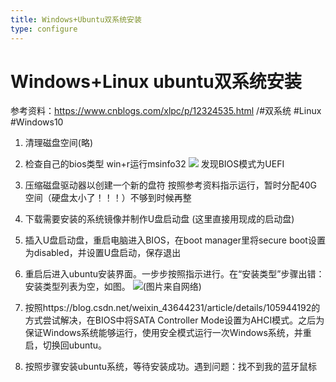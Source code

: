 ```yaml
---
title: Windows+Ubuntu双系统安装
type: configure
---
```


# Windows+Linux ubuntu双系统安装

参考资料：https://www.cnblogs.com/xlpc/p/12324535.html
/#双系统 #Linux #Windows10

1. 清理磁盘空间(略)
   
2. 检查自己的bios类型
   win+r运行msinfo32
   ![](./images/双系统1.png)
   发现BIOS模式为UEFI

3. 压缩磁盘驱动器以创建一个新的盘符
按照参考资料指示运行，暂时分配40G空间（硬盘太小了！！！）不够到时候再整

4. 下载需要安装的系统镜像并制作U盘启动盘
(这里直接用现成的启动盘)

5. 插入U盘启动盘，重启电脑进入BIOS，在boot manager里将secure boot设置为disabled，并设置U盘启动，保存退出
6. 重启后进入ubuntu安装界面。一步步按照指示进行。在“安装类型”步骤出错：安装类型列表为空，如图。
   ![](./images/双系统2.jpg)(图片来自网络)

7. 按照https://blog.csdn.net/weixin_43644231/article/details/105944192的方式尝试解决，在BIOS中将SATA Controller Mode设置为AHCI模式。之后为保证Windows系统能够运行，使用安全模式运行一次Windows系统，并重启，切换回ubuntu。
8. 按照步骤安装ubuntu系统，等待安装成功。遇到问题：找不到我的蓝牙鼠标


